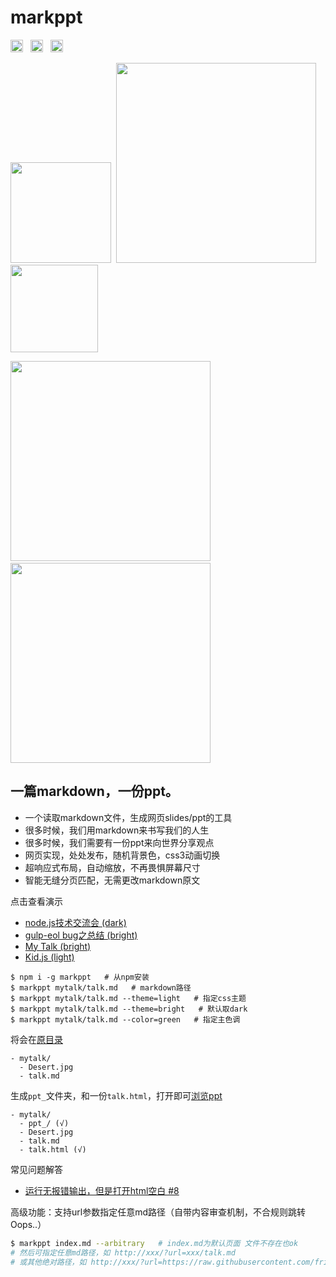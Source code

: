 # markppt

<a href="http://badge.fury.io/js/markppt"><img src="https://badge.fury.io/js/markppt.svg" alt="npm version" height="20"></a>
&nbsp;&nbsp;<a href="http://badge.fury.io/gh/fritx%2Fmarkppt"><img src="https://badge.fury.io/gh/fritx%2Fmarkppt.svg" alt="GitHub version" height="20"></a>
&nbsp;&nbsp;<a href="https://gitter.im/fritx/markppt?utm_source=badge&utm_medium=badge&utm_campaign=pr-badge&utm_content=badge"><img src="https://badges.gitter.im/Join%20Chat.svg" alt="Join the chat at https://gitter.im/fritx/markppt" height="20"></a>

<img width="161" src="https://raw.githubusercontent.com/fritx/markppt/dev/screenshots/20150901234930.png">&nbsp;&nbsp;<img width="320" src="https://raw.githubusercontent.com/fritx/markppt/dev/screenshots/20150901235103.png">&nbsp;&nbsp;<img width="140" src="https://raw.githubusercontent.com/fritx/markppt/dev/artwork/icon_400x400.png">

<img width="320" src="https://raw.githubusercontent.com/fritx/markppt/dev/screenshots/20150901233430.png">&nbsp;&nbsp;<img width="320" src="https://raw.githubusercontent.com/fritx/markppt/dev/screenshots/20150901233453.png">

## 一篇markdown，一份ppt。

- 一个读取markdown文件，生成网页slides/ppt的工具
- 很多时候，我们用markdown来书写我们的人生
- 很多时候，我们需要有一份ppt来向世界分享观点
- 网页实现，处处发布，随机背景色，css3动画切换
- 超响应式布局，自动缩放，不再畏惧屏幕尺寸
- 智能无缝分页匹配，无需更改markdown原文

点击查看演示

- [node.js技术交流会 (dark)](http://fritx.github.io/markppt/nodejs-talk/)
- [gulp-eol bug之总结 (bright)](http://fritx.github.io/markppt/gulpeol/gulp-eol-bug.html)
- [My Talk (bright)](http://fritx.github.io/markppt/mytalk/talk.html)
- [Kid.js (light)](http://fritx.github.io/markppt/kidjs/kidjs.html)

```plain
$ npm i -g markppt   # 从npm安装
$ markppt mytalk/talk.md   # markdown路径
$ markppt mytalk/talk.md --theme=light   # 指定css主题
$ markppt mytalk/talk.md --theme=bright   # 默认取dark
$ markppt mytalk/talk.md --color=green   # 指定主色调
```

将会在[原目录](https://github.com/fritx/markppt/tree/master/examples/mytalk/)

```plain
- mytalk/
  - Desert.jpg
  - talk.md
```

生成`ppt_`文件夹，和一份`talk.html`，打开即可[浏览ppt](http://fritx.github.io/markppt/mytalk/talk.html)

```plain
- mytalk/
  - ppt_/ (√)
  - Desert.jpg
  - talk.md
  - talk.html (√)
```

常见问题解答

- [运行无报错输出，但是打开html空白 #8](https://github.com/fritx/markppt/issues/8)

高级功能：支持url参数指定任意md路径（自带内容审查机制，不合规则跳转Oops..）

```sh
$ markppt index.md --arbitrary   # index.md为默认页面 文件不存在也ok
# 然后可指定任意md路径，如 http://xxx/?url=xxx/talk.md
# 或其他绝对路径，如 http://xxx/?url=https://raw.githubusercontent.com/fritx/markppt/dev/examples/mytalk/talk.md
```
